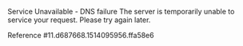Service Unavailable - DNS failure The server is temporarily unable to service your request. Please try again later.

Reference #11.d687668.1514095956.ffa58e6